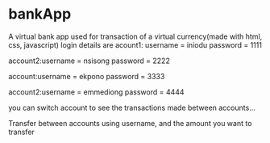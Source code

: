 # bankApp

A virtual bank app used for transaction of a virtual currency(made with html, css, javascript)
login details are 
acount1: username = iniodu
         password = 1111
         
account2:username = nsisong
         password = 2222 
        
account:username = ekpono
         password = 3333 
         
account2:username = emmediong
         password = 4444 
         
 you can switch account to see the transactions made between accounts...
 
 Transfer between accounts using username, and the amount you want to transfer
